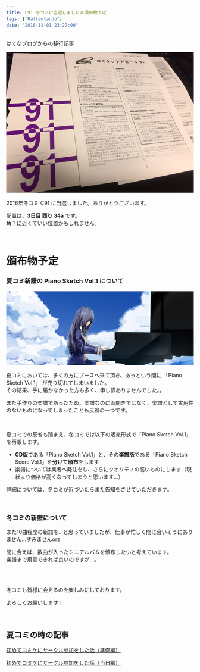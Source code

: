 ```yaml
---
title: C91 冬コミに当選しました＆頒布物予定
tags: ["Rallentando"]
date: "2016-11-01 23:27:00"
---
```


<div class="alert info">
はてなブログからの移行記事
</div>

![](20161101230408.jpg)

2016年冬コミ C91 に当選しました。ありがとうございます。

配置は、**3日目 西り 34a** です。  
角？に近くていい位置かもしれません。

<br>

# 頒布物予定

### 夏コミ新譜の Piano Sketch Vol.1 について

![](20160817223338.jpg)

夏コミにおいては、多くの方にブースへ来て頂き、あっという間に 「Piano Sketch Vol.1」 が売り切れてしまいました。  
その結果、手に届かなかった方も多く、申し訳ありませんでした。。

また手作りの楽譜であったため、楽譜なのに両開きではなく、楽譜として実用性のないものになってしまったことも反省の一つです。

<br>

夏コミでの反省も踏まえ、冬コミでは以下の販売形式で「Piano Sketch Vol.1」を再販します。

* **CD版**である「Piano Sketch Vol.1」と、その**楽譜版**である「Piano Sketch Score Vol.1」を**分けて頒布**をします
* 楽譜については業者へ発注をし、さらにクオリティの高いものにします（現状より価格が高くなってしまうと思います…）

詳細については、冬コミが近づいたらまた告知をさせていただきます。

<br>

### 冬コミの新譜について

また10曲程度の新譜を…と思っていましたが、仕事が忙しく間に合いそうにありません…すみませんorz

間に合えば、数曲が入ったミニアルバムを頒布したいと考えています。  
楽譜まで用意できれば良いのですが…。

<br><br>

冬コミも皆様に会えるのを楽しみにしております。

よろしくお願いします！

<br>

## 夏コミの時の記事

[初めてコミケにサークル参加をした話（準備編）](./0817-c90)

[初めてコミケにサークル参加をした話（当日編）](0828-c90)

